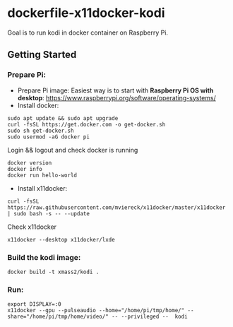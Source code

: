   # dockerfile-x11docker-kodi
  Goal is to run kodi in docker container on Raspberry Pi.

  ## Getting Started
  ### Prepare Pi:
  * Prepare Pi image:
  Easiest way is to start with **Raspberry Pi OS with desktop**: https://www.raspberrypi.org/software/operating-systems/
  * Install docker:
  ```
  sudo apt update && sudo apt upgrade
  curl -fsSL https://get.docker.com -o get-docker.sh
  sudo sh get-docker.sh
  sudo usermod -aG docker pi
  ```
  Login && logout and check docker is running
  ```
  docker version
  docker info
  docker run hello-world
  ```
  * Install x11docker:
  ```
  curl -fsSL https://raw.githubusercontent.com/mviereck/x11docker/master/x11docker | sudo bash -s -- --update
  ```
  Check x11docker
  ```
  x11docker --desktop x11docker/lxde
  ```
  ### Build the kodi image:
  ```
  docker build -t xmass2/kodi .
  ```
  ### Run:
  ```
  export DISPLAY=:0
  x11docker --gpu --pulseaudio --home="/home/pi/tmp/home/" --share="/home/pi/tmp/home/video/" -- --privileged --  kodi
  ```
